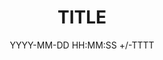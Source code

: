 ---
title: TITLE
date: YYYY-MM-DD HH:MM:SS +/-TTTT
categories: [TOP_CATEGORIE, SUB_CATEGORIE]
tags: [test]     # TAG names should always be lowercase
---